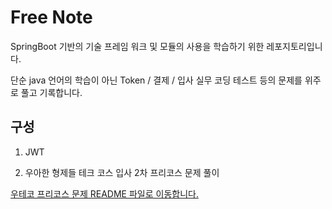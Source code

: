 # Free Note 
 SpringBoot 기반의 기술 프레임 워크 및 모듈의 사용을 학습하기 위한 레포지토리입니다. 

단순 java 언어의 학습이 아닌 Token / 결제 / 입사 실무 코딩 테스트 등의 문제를 위주로 풀고 기록합니다. 

## 구성

1. JWT
   
2. 우아한 형제들 테크 코스 입사 2차 프리코스 문제 풀이

[우테코 프리코스 문제 README 파일로 이동합니다.](./WooTechPreCource/README.md)